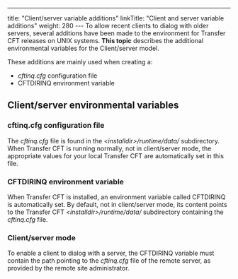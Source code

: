 ---
title: "Client/server  variable additions"
linkTitle: "Client and server variable additions"
weight: 280
--- To allow recent clients to dialog with older servers, several additions
have been made to the environment for Transfer CFT releases on UNIX systems.
****This topic**** describes the additional
environmental variables for the Client/server model.

These additions are mainly used when creating a:

- *cftinq.cfg*
    configuration file
- CFTDIRINQ environment
    variable

## Client/server environmental variables

### cftinq.cfg configuration file

The *cftinq.cfg* file is found in the *&lt;installdir>/runtime/data/* subdirectory.
When Transfer CFT is running normally, not in client/server mode, the
appropriate values for your local Transfer CFT are automatically set in
this file.

### CFTDIRINQ environment variable

When Transfer CFT is installed, an environment variable called CFTDIRINQ
is automatically set. By default, not in client/server mode, its content
points to the Transfer CFT *&lt;installdir>/runtime/data/* subdirectory containing the *cftinq.cfg*
file.

### Client/server mode

To enable a client to dialog with a server, the CFTDIRINQ variable must
contain the path pointing to the *cftinq.cfg* file of the remote
server, as provided by the remote site administrator.
